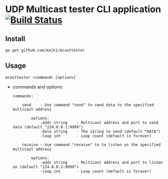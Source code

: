 # UDP Multicast tester CLI application [![Build Status](https://travis-ci.org/majk1/mcasttester.svg?branch=master)](https://travis-ci.org/majk1/mcasttester)

## Install

```
go get github.com/majk1/mcasttester
```

## Usage

```
mcasttester <command> [options]
```

 * commands and options:  
   ```
   commands:
   
       send    - Use command "send" to send data to the specified multicast address
       
           options:
               -addr string    - Multicast address and port to send data (default "224.0.0.1:9999")
               -data string    - The string to send (default "DATA")
               -loop int       - Loop count (default is forever)
   
       receive - Use command "receive" to to listen on the specified multicast address
   
           options:
               -addr string    - Multicast address and port to listen on (default "224.0.0.1:9999")
               -loop int       - Loop count (default is forever)
   
   ```


